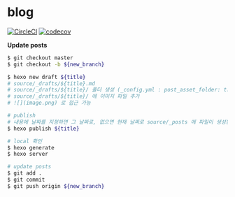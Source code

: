 # blog

[![CircleCI](https://circleci.com/gh/amoseui/blog/tree/master.svg?style=shield)](https://circleci.com/gh/amoseui/blog/tree/master)
[![codecov](https://codecov.io/gh/amoseui/blog/branch/master/graph/badge.svg)](https://codecov.io/gh/amoseui/blog)

**Update posts**
```bash
$ git checkout master
$ git checkout -b ${new_branch}

$ hexo new draft ${title}
# source/_drafts/${title}.md
# source/_drafts/${title}/ 폴더 생성 (_config.yml : post_asset_folder: true 인 경우)
# source/_drafts/${title}/ 에 이미지 파일 추가
# ![](image.png) 로 접근 가능

# publish
# 내용에 날짜를 지정하면 그 날짜로, 없으면 현재 날짜로 source/_posts 에 파일이 생성됨
$ hexo publish ${title}

# local 확인
$ hexo generate
$ hexo server

# update posts
$ git add .
$ git commit
$ git push origin ${new_branch}
```

